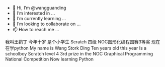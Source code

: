 - 👋 Hi, I’m @wangguanding
- 👀 I’m interested in ...
- 🌱 I’m currently learning ...
- 💞️ I’m looking to collaborate on ...
- 📫 How to reach me ...

<!---
wangguanding/wangguanding is a ✨ special ✨ repository because its `README.md` (this file) appears on your GitHub profile.
You can click the Preview link to take a look at your changes.
--->
我叫王鹳丁
今年十岁
是个小学生
Scratch 四级
NOC图形化编程国赛3等奖
现在在学python
My name is Wang Stork Ding
Ten years old this year
Is a schoolboy
Scratch level 4
3rd prize in the NOC Graphical Programming National Competition
Now learning Python
